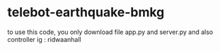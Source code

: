 # telebot-earthquake-bmkg

to use this code, you only download file app.py and server.py and also controller
ig : ridwaanhall
